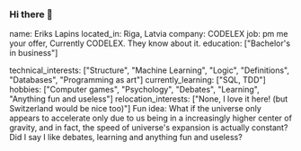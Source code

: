 ### Hi there 👋

name: Eriks Lapins
located_in: Riga, Latvia
company: CODELEX
job: pm me your offer, Currently CODELEX. They know about it.
education: ["Bachelor's in business"]

technical_interests: ["Structure", "Machine Learning", "Logic", "Definitions", "Databases", "Programming as art"]
currently_learning: ["SQL, TDD"]
hobbies: ["Computer games", "Psychology", "Debates", "Learning", "Anything fun and useless"]
relocation_interests: ["None, I love it here! (but Switzerland would be nice too)"]
Fun idea: What if the universe only appears to accelerate only due to us being in a increasingly higher center of gravity, and in fact, the speed of universe's expansion is actually constant? Did I say I like debates, learning and anything fun and useless? 
<!--
**eriks-lapins/eriks-lapins** is a ✨ _special_ ✨ repository because its `README.md` (this file) appears on your GitHub profile.

Here are some ideas to get you started:

- 🔭 I’m currently working on ...
- 🌱 I’m currently learning ...
- 👯 I’m looking to collaborate on ...
- 🤔 I’m looking for help with ...
- 💬 Ask me about ...
- 📫 How to reach me: ...
- 😄 Pronouns: ...
- ⚡ Fun fact: ...
-->
